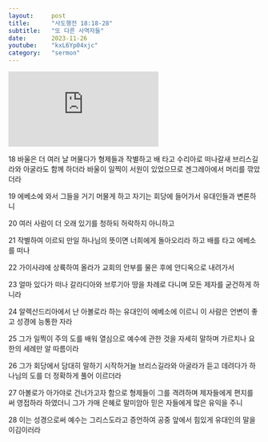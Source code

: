 ```yaml
---
layout:     post
title:      "사도행전 18:18-28"
subtitle:	"또 다른 사역자들"
date:       2023-11-26
youtube:    "kxL6Yp04xjc"
category:   "sermon"
---
```


<div class="youtube margin-large">
    <iframe src="https://www.youtube.com/embed/kxL6Yp04xjc" title="YouTube video player" frameborder="0" allow="accelerometer; autoplay; clipboard-write; encrypted-media; gyroscope; picture-in-picture; web-share" allowfullscreen></iframe>
</div>

18 바울은 더 여러 날 머물다가 형제들과 작별하고 배 타고 수리아로 떠나갈새 브리스길라와 아굴라도 함께 하더라 바울이 일찍이 서원이 있었으므로 겐그레아에서 머리를 깎았더라

19 에베소에 와서 그들을 거기 머물게 하고 자기는 회당에 들어가서 유대인들과 변론하니

20 여러 사람이 더 오래 있기를 청하되 허락하지 아니하고  

21 작별하여 이르되 만일 하나님의 뜻이면 너희에게 돌아오리라 하고 배를 타고 에베소를 떠나

22 가이사랴에 상륙하여 올라가 교회의 안부를 물은 후에 안디옥으로 내려가서

23 얼마 있다가 떠나 갈라디아와 브루기아 땅을 차례로 다니며 모든 제자를 굳건하게 하니라

24 알렉산드리아에서 난 아볼로라 하는 유대인이 에베소에 이르니 이 사람은 언변이 좋고 성경에 능통한 자라

25 그가 일찍이 주의 도를 배워 열심으로 예수에 관한 것을 자세히 말하며 가르치나 요한의 세례만 알 따름이라  

26 그가 회당에서 담대히 말하기 시작하거늘 브리스길라와 아굴라가 듣고 데려다가 하나님의 도를 더 정확하게 풀어 이르더라

27 아볼로가 아가야로 건너가고자 함으로 형제들이 그를 격려하며 제자들에게 편지를 써 영접하라 하였더니 그가 가매 은혜로 말미암아 믿은 자들에게 많은 유익을 주니

28 이는 성경으로써 예수는 그리스도라고 증언하여 공중 앞에서 힘있게 유대인의 말을 이김이러라